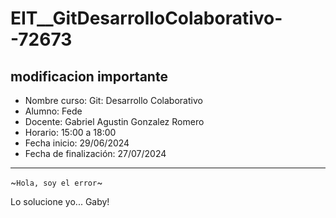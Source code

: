 # EIT__GitDesarrolloColaborativo--72673

## modificacion importante

- Nombre curso: Git: Desarrollo Colaborativo  
- Alumno: Fede  
- Docente: Gabriel Agustin Gonzalez Romero  
- Horario: 15:00 a 18:00  
- Fecha inicio: 29/06/2024  
- Fecha de finalización: 27/07/2024



---
~`Hola, soy el error`~

Lo solucione yo... Gaby!
